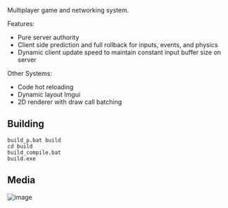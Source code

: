 Multiplayer game and networking system.

Features:
- Pure server authority
- Client side prediction and full rollback for inputs, events, and physics
- Dynamic client update speed to maintain constant input buffer size on server

Other Systems:
- Code hot reloading
- Dynamic layout Imgui
- 2D renderer with draw call batching

## Building
```
build_p.bat build
cd build
build_compile.bat
build.exe
```

## Media
![image](https://github.com/user-attachments/assets/dabf0d4d-973d-4f16-bcd5-efdfe50f9935)

